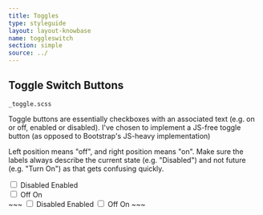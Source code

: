 ```yaml
---
title: Toggles
type: styleguide
layout: layout-knowbase
name: toggleswitch
section: simple
source: ../
---
```



<main markdown="1">

## Toggle Switch Buttons

`_toggle.scss`

Toggle buttons are essentially checkboxes with an associated text (e.g. on or off, enabled or disabled). I've chosen to implement a JS-free toggle button (as opposed to Bootstrap's JS-heavy implementation)

Left position means "off", and right position means "on". Make sure the labels always describe the current state (e.g. "Disabled") and not future (e.g. "Turn On") as that gets confusing quickly.  


<div class="_styleguide-example">
  <div class="_margin-bottom-2">
    <div class="_margin-bottom">
      <label class="_toggle">
        <input id="toggle-1" type="checkbox">
        <span class="_toggle-slider"></span>
        <label for="toggle-1" class="_off">Disabled</label>
        <label for="toggle-1" class="_on">Enabled</label>
      </label>
    </div>
    <div class="_margin-bottom">
      <label class="_toggle --pill">
        <input id="toggle-2" type="checkbox">
        <span class="_toggle-slider"></span>
        <label for="toggle-2" class="_off">Off</label>
        <label for="toggle-2" class="_on">On</label>
      </label>
    </div>
  </div>
</div>
~~~
  <label class="_toggle">
    <input type="checkbox">
    <span class="_toggle-slider"></span>
    <label class="_off">Disabled</label>
    <label class="_on">Enabled</label>
  </label>

  <label class="_toggle --pill">
    <input type="checkbox">
    <span class="_toggle-slider"></span>
    <label class="_off">Off</label>
    <label class="_on">On</label>
  </label>
~~~



</main>

